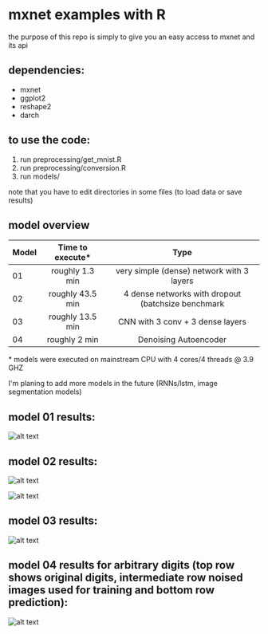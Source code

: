 # mxnet examples with R 
the purpose of this repo is simply to give you an easy access to mxnet and its api

## dependencies:

* mxnet
* ggplot2
* reshape2
* darch

## to use the code:

1. run preprocessing/get_mnist.R
2. run preprocessing/conversion.R
3. run models/

note that you have to edit directories in some files (to load data or save results)

## model overview

| Model         | Time to execute*    | Type                                                |
| ------------- |:-------------------:|:---------------------------------------------------:|
| 01            | roughly 1.3 min     | very simple (dense) network with 3 layers           |
| 02            | roughly 43.5 min    | 4 dense networks with dropout (batchsize benchmark  |
| 03            | roughly 13.5 min    | CNN with 3 conv + 3 dense layers                    | 
| 04		| roughly 2 min	      | Denoising Autoencoder				    |

\* models were executed on mainstream CPU with 4 cores/4 threads @ 3.9 GHZ

I'm planing to add more models in the future (RNNs/lstm, image segmentation models)

## model 01 results:

![alt text](https://github.com/NiklasDL/mxnet-tutorials-in-R/blob/master/results/simpleNetErrors.png?raw=true)

## model 02 results:

![alt text](https://github.com/NiklasDL/mxnet-tutorials-in-R/blob/master/results/deepNetTrainError.png?raw=true)

![alt text](https://github.com/NiklasDL/mxnet-tutorials-in-R/blob/master/results/deepNetTestError.png?raw=true)

## model 03 results:

![alt text](https://github.com/NiklasDL/mxnet-tutorials-in-R/blob/master/results/cnnError.png?raw=true)

## model 04 results for arbitrary digits (top row shows original digits, intermediate row noised images used for training and bottom row prediction):

![alt text](https://github.com/NiklasDL/mxnet-tutorials-in-R/blob/master/results/denoising_autoencoder.png?raw=true)